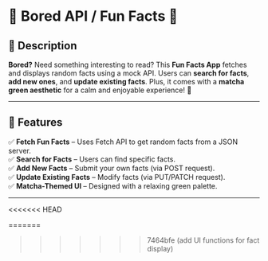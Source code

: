 # 🤖 Bored API / Fun Facts 🍵

## 📌 Description

**Bored?** Need something interesting to read? This **Fun Facts App** fetches and displays random facts using a mock API. Users can **search for facts**, **add new ones**, and **update existing facts**. Plus, it comes with a **matcha green aesthetic** for a calm and enjoyable experience! 🌿  

---

## 🚀 Features

✅ **Fetch Fun Facts** – Uses Fetch API to get random facts from a JSON server.  
✅ **Search for Facts** – Users can find specific facts.  
✅ **Add New Facts** – Submit your own facts (via POST request).  
✅ **Update Existing Facts** – Modify facts (via PUT/PATCH request).  
✅ **Matcha-Themed UI** – Designed with a relaxing green palette.  

---

<<<<<<< HEAD


=======
>>>>>>> 7464bfe (add UI functions for fact display)
